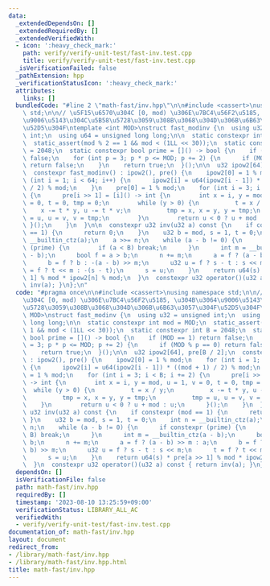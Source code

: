```yaml
---
data:
  _extendedDependsOn: []
  _extendedRequiredBy: []
  _extendedVerifiedWith:
  - icon: ':heavy_check_mark:'
    path: verify/verify-unit-test/fast-inv.test.cpp
    title: verify/verify-unit-test/fast-inv.test.cpp
  _isVerificationFailed: false
  _pathExtension: hpp
  _verificationStatusIcon: ':heavy_check_mark:'
  attributes:
    links: []
  bundledCode: "#line 2 \"math-fast/inv.hpp\"\n\n#include <cassert>\nusing namespace\
    \ std;\n\n// \u5F15\u6570\u304C [0, mod) \u306E\u7BC4\u56F2\u5185, \u304B\u3064\
    \u9006\u5143\u304C\u5B58\u5728\u3059\u308B\u3068\u304D\u306B\u6B63\u3057\u304F\
    \u52D5\u304F\ntemplate <int MOD>\nstruct fast_modinv {\n  using u32 = unsigned\
    \ int;\n  using u64 = unsigned long long;\n\n  static constexpr int mod = MOD;\n\
    \  static_assert(mod % 2 == 1 && mod < (1LL << 30));\n  static constexpr int B\
    \ = 2048;\n  static constexpr bool prime = []() -> bool {\n    if (MOD == 1) return\
    \ false;\n    for (int p = 3; p * p <= MOD; p += 2) {\n      if (MOD % p == 0)\
    \ return false;\n    }\n    return true;\n  }();\n\n  u32 ipow2[64], pre[B / 2];\n\
    \  constexpr fast_modinv() : ipow2(), pre() {\n    ipow2[0] = 1 % mod;\n    for\
    \ (int i = 1; i < 64; i++) {\n      ipow2[i] = u64(ipow2[i - 1]) * ((mod + 1)\
    \ / 2) % mod;\n    }\n    pre[0] = 1 % mod;\n    for (int i = 3; i < B; i += 2)\
    \ {\n      pre[i >> 1] = [i]() -> int {\n        int x = i, y = mod, u = 1, v\
    \ = 0, t = 0, tmp = 0;\n        while (y > 0) {\n          t = x / y;\n      \
    \    x -= t * y, u -= t * v;\n          tmp = x, x = y, y = tmp;\n          tmp\
    \ = u, u = v, v = tmp;\n        }\n        return u < 0 ? u + mod : u;\n     \
    \ }();\n    }\n  }\n\n  constexpr u32 inv(u32 a) const {\n    if constexpr (mod\
    \ == 1) {\n      return 0;\n    }\n    u32 b = mod, s = 1, t = 0;\n    int n =\
    \ __builtin_ctz(a);\n    a >>= n;\n    while (a - b != 0) {\n      if constexpr\
    \ (prime) {\n        if (a < B) break;\n      }\n      int m = __builtin_ctz(a\
    \ - b);\n      bool f = a > b;\n      n += m;\n      a = f ? (a - b) >> m : a;\n\
    \      b = f ? b : -(a - b) >> m;\n      u32 u = f ? s - t : s << m;\n      t\
    \ = f ? t << m : -(s - t);\n      s = u;\n    }\n    return u64(s) * pre[a >>\
    \ 1] % mod * ipow2[n] % mod;\n  }\n  constexpr u32 operator()(u32 a) const { return\
    \ inv(a); }\n};\n"
  code: "#pragma once\n\n#include <cassert>\nusing namespace std;\n\n// \u5F15\u6570\
    \u304C [0, mod) \u306E\u7BC4\u56F2\u5185, \u304B\u3064\u9006\u5143\u304C\u5B58\
    \u5728\u3059\u308B\u3068\u304D\u306B\u6B63\u3057\u304F\u52D5\u304F\ntemplate <int\
    \ MOD>\nstruct fast_modinv {\n  using u32 = unsigned int;\n  using u64 = unsigned\
    \ long long;\n\n  static constexpr int mod = MOD;\n  static_assert(mod % 2 ==\
    \ 1 && mod < (1LL << 30));\n  static constexpr int B = 2048;\n  static constexpr\
    \ bool prime = []() -> bool {\n    if (MOD == 1) return false;\n    for (int p\
    \ = 3; p * p <= MOD; p += 2) {\n      if (MOD % p == 0) return false;\n    }\n\
    \    return true;\n  }();\n\n  u32 ipow2[64], pre[B / 2];\n  constexpr fast_modinv()\
    \ : ipow2(), pre() {\n    ipow2[0] = 1 % mod;\n    for (int i = 1; i < 64; i++)\
    \ {\n      ipow2[i] = u64(ipow2[i - 1]) * ((mod + 1) / 2) % mod;\n    }\n    pre[0]\
    \ = 1 % mod;\n    for (int i = 3; i < B; i += 2) {\n      pre[i >> 1] = [i]()\
    \ -> int {\n        int x = i, y = mod, u = 1, v = 0, t = 0, tmp = 0;\n      \
    \  while (y > 0) {\n          t = x / y;\n          x -= t * y, u -= t * v;\n\
    \          tmp = x, x = y, y = tmp;\n          tmp = u, u = v, v = tmp;\n    \
    \    }\n        return u < 0 ? u + mod : u;\n      }();\n    }\n  }\n\n  constexpr\
    \ u32 inv(u32 a) const {\n    if constexpr (mod == 1) {\n      return 0;\n   \
    \ }\n    u32 b = mod, s = 1, t = 0;\n    int n = __builtin_ctz(a);\n    a >>=\
    \ n;\n    while (a - b != 0) {\n      if constexpr (prime) {\n        if (a <\
    \ B) break;\n      }\n      int m = __builtin_ctz(a - b);\n      bool f = a >\
    \ b;\n      n += m;\n      a = f ? (a - b) >> m : a;\n      b = f ? b : -(a -\
    \ b) >> m;\n      u32 u = f ? s - t : s << m;\n      t = f ? t << m : -(s - t);\n\
    \      s = u;\n    }\n    return u64(s) * pre[a >> 1] % mod * ipow2[n] % mod;\n\
    \  }\n  constexpr u32 operator()(u32 a) const { return inv(a); }\n};\n"
  dependsOn: []
  isVerificationFile: false
  path: math-fast/inv.hpp
  requiredBy: []
  timestamp: '2023-08-10 13:25:59+09:00'
  verificationStatus: LIBRARY_ALL_AC
  verifiedWith:
  - verify/verify-unit-test/fast-inv.test.cpp
documentation_of: math-fast/inv.hpp
layout: document
redirect_from:
- /library/math-fast/inv.hpp
- /library/math-fast/inv.hpp.html
title: math-fast/inv.hpp
---
```

